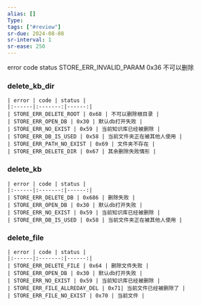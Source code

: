 ```yaml
---
alias: []
Type: 
tags: ["#review"]
sr-due: 2024-08-08
sr-interval: 1
sr-ease: 250
---
```

error              code             status
STORE_ERR_INVALID_PARAM           0x36                          不可以删除

### delete_kb_dir
```text
| error | code | status |
|:------|:-------:|------:|
| STORE_ERR_DELETE_ROOT | 0x68 | 不可以删除根目录 |
| STORE_ERR_OPEN_DB | 0x30 | 默认db打开失败 |
| STORE_ERR_NO_EXIST | 0x59 | 当前知识库已经被删除 |
| STORE_ERR_DB_IS_USED | 0x58 | 当前文件夹正在被其他人使用 |
| STORE_ERR_PATH_NO_EXIST | 0x69 | 文件夹不存在 |
| STORE_ERR_DELETE_DIR | 0x67 | 其余删除失败情形 |
```
### delete_kb
```text
| error | code | status |
|:------|:-------:|------:|
| STORE_ERR_DELETE_DB | 0x686 | 删除失败 |
| STORE_ERR_OPEN_DB | 0x30 | 默认db打开失败 |
| STORE_ERR_NO_EXIST | 0x59 | 当前知识库已经被删除 |
| STORE_ERR_DB_IS_USED | 0x58 | 当前文件夹正在被其他人使用 |
```

### delete_file
```text
| error | code | status |
|:------|:-------:|------:|
| STORE_ERR_DELETE_FILE | 0x64 | 删除文件失败 |
| STORE_ERR_OPEN_DB | 0x30 | 默认db打开失败 |
| STORE_ERR_NO_EXIST | 0x59 | 当前知识库已经被删除 |
| STORE_ERR_FILE_ALLREDAY_DEL | 0x71| 当前文件已经被删除了 |
| STORE_ERR_FILE_NO_EXIST | 0x70 | 当前文件 |
```